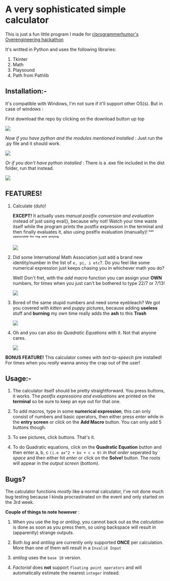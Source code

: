 # A very sophisticated simple calculator

This is just a fun little program I made for [r/programmerhumor's Overengineering hackathon](https://www.programmerhumor.org/Hackathon)

It's writted in Python and uses the following libraries:
  1. Tkinter
  2. Math
  3. Playsound
  4. Path from Pathlib

## Installation:-  

It's compatible with Windows, I'm not sure if it'll support other OS(s). But in case of windows :

First download the repo by clicking on the download button up top

![](https://i.imgur.com/r40dNJ9.gif)

*Now if you have python and the modules mentioned installed* : Just run the .py file and it should work.

![](https://i.imgur.com/dYs7xza.gif)

*Or if you don't have python installed* : There is a .exe file included in the dist folder, run that instead.

![](https://i.imgur.com/bDD0DSc.gif)
## FEATURES!
  1. Calculate (duh)!

      **EXCEPT!** It actually uses *manual postfix conversion and evaluation* instead of just using eval(), because why not! Watch your time waste itself while the program prints the postfix expression in the terminal and then finally evaluates it, also using postfix evaluation (manually)! ⁿᵒᵗ ᵃᵖᵖˡᶦᶜᵃᵇˡᵉ ᶠᵒʳ ˡᵒᵍ ᵃⁿᵈ ᵃⁿᵗᶦˡᵒᵍ

      ![](https://i.imgur.com/1UtT8nM.gif)

  2. Did some International Math Association just add a brand new identity/number in the list of `e, pi, i etc`?. Do you feel like some numerical expression just keeps chasing you in whichever math you do?

       Well! Don't fret, with the *add macro* function you can assign your **OWN** numbers, for times when you just can't be bothered to type 22/7 or 7/13!

       ![](https://i.imgur.com/Ouvq8m0.gif)

  3. Bored of the same stupid numbers and need some eyebleach? We got you covered with *kitten* and *puppy* pictures, because adding **useless** stuff and **burning** my own time really adds the **ash** to this **Trash**

       ![](https://i.imgur.com/vFD5aKn.gif)

  4. Oh and you can also do *Quadratic Equations* with it. Not that anyone cares.

       ![](https://i.imgur.com/tYYuVek.gif)

**BONUS FEATURE!** This calculator comes with *text-to-speech* pre installed! For times when you *really* wanna annoy the crap out of the user!

## Usage:-

  1. The calculator itself should be pretty straightforward. You press buttons, it works. The *postfix expressions and evaluations* are printed on the **terminal** so be sure to keep an eye out for that one.

  2. To add macros, type in some **numerical expression**, this can only consist of numbers and basic operators, then either press *enter* while in the **entry screen** or click on the **Add Macro** button. You can only add 5 buttons though.

  3. To see pictures, click buttons. That's it.

  4. To do Quadratic equations, click on the **Quadratic Equation** button and then enter a, b, c `(i.e ax^2 + bx + c = 0)` *in that order* seperated by *space* and then either hit *enter* or click on the **Solve!** button. The roots will appear in the *output screen* (bottom).

## Bugs?

The calculator functions *mostly* like a normal calculator, I've not done much bug testing because I kinda procrastinated on the event and only started on the 3rd week.

**Couple of things to note however** :
  1. When you use the *log* or *antilog*, you cannot back out as the *calculation* is done as soon as you press them, so using backspace will result in (apparently) strange outputs.

  2. Both *log* and *antilog* are currently only supported **ONCE** per calculation. More than one of them will result in a ```Invalid Input```

  3. *antilog* uses the `base 10` version.

  4. *Factorial* does **not** support `floating point operators` and will automatically estimate the nearest `integer` instead.
